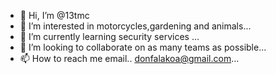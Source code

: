 - 👋 Hi, I’m @13tmc
- 👀 I’m interested in motorcycles,gardening and animals...
- 🌱 I’m currently learning security services ...
- 💞️ I’m looking to collaborate on as many teams as possible...
- 📫 How to reach me email.. donfalakoa@gmail.com...

<!---
13tmc/13tmc is a ✨ special ✨ repository because its `README.md` (this file) appears on your GitHub profile.
You can click the Preview link to take a look at your changes.
--->
